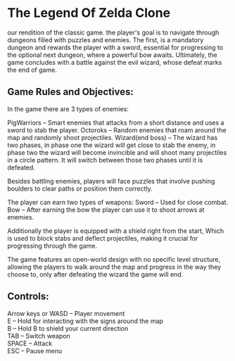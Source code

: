 # The Legend Of Zelda Clone
our rendition of the classic game. the player's goal is to navigate through dungeons filled with puzzles and enemies. The first, is a mandatory dungeon and rewards the player with a sword, essential for progressing to the optional next dungeon, where a powerful bow awaits. Ultimately, the game concludes with a battle against the evil wizard, whose defeat marks the end of game.

## Game Rules and Objectives:
In the game there are 3 types of enemies:

PigWarriors – Smart enemies that attacks from a short distance and uses a sword to stab the player.
Octoroks – Random enemies that roam around the map and randomly shoot projectiles.
Wizard(end boss) – The wizard has two phases, in phase one the wizard will get close to stab the enemy, in phase two the wizard will become invincible and will shoot many projectiles in a circle pattern. It will switch between those two phases until it is defeated.

Besides battling enemies, players will face puzzles that involve pushing boulders to clear paths or position them correctly.

The player can earn two types of weapons:
Sword – Used for close combat.
Bow – After earning the bow the player can use it to shoot arrows at enemies.

Additionally the player is equipped with a shield right from the start,
Which is used to block stabs and deflect projectiles, making it crucial for progressing through the game.

The game features an open-world design with no specific level structure, allowing the players to walk around the map and progress in the way they choose to, only after defeating the wizard the game will end.

## Controls:
Arrow keys or WASD – Player movement  
E – Hold for interacting with the signs around the map  
B – Hold B to shield your current direction  
TAB – Switch weapon  
SPACE – Attack  
ESC – Pause menu
